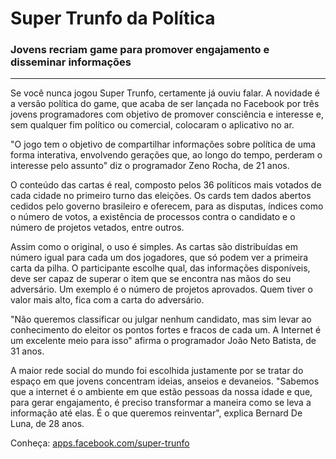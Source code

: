 # Super Trunfo da Política
### Jovens recriam game para promover engajamento e disseminar informações

---
 
Se você nunca jogou Super Trunfo, certamente já ouviu falar. A novidade é a versão política do game, que acaba de ser lançada no Facebook por três jovens programadores com objetivo de promover consciência  e interesse e, sem qualquer fim político ou comercial, colocaram o aplicativo no ar.
 
"O jogo tem o objetivo de compartilhar informações sobre política de uma forma interativa, envolvendo gerações que, ao longo do tempo, perderam o interesse pelo assunto" diz o programador Zeno Rocha, de 21 anos.
 
O conteúdo das cartas é real, composto pelos 36 políticos mais votados de cada cidade no primeiro turno das eleições. Os cards tem dados abertos cedidos pelo governo brasileiro e oferecem, para as disputas, índices como o número de votos, a existência de processos contra o candidato e o número de projetos vetados, entre outros.
 
Assim como o original, o uso é simples. As cartas são distribuídas em número igual para cada um dos jogadores, que só podem ver a primeira carta da pilha. O participante escolhe qual, das informações disponíveis, deve ser capaz de superar o item que se encontra nas mãos do seu adversário. Um exemplo é o número de projetos aprovados. Quem tiver o valor mais alto, fica com a carta do adversário.
 
"Não queremos classificar ou julgar nenhum candidato, mas sim levar ao conhecimento do eleitor os pontos fortes e fracos de cada um. A Internet é um excelente meio para isso" afirma o programador João Neto Batista, de 31 anos.
 
A maior rede social do mundo foi escolhida justamente por se tratar do espaço em que jovens concentram ideias, anseios e devaneios. "Sabemos que a internet é o ambiente em que estão pessoas da nossa idade e que, para gerar engajamento, é preciso transformar a maneira como se leva a informação até elas. É o que queremos reinventar", explica Bernard De Luna, de 28 anos.

Conheça: [apps.facebook.com/super-trunfo](http://apps.facebook.com/super-trunfo)